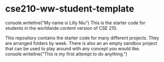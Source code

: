 # cse210-ww-student-template
console.writeline("My name is Lilly Niu")
This is the starter code for students in the worldwide content version of CSE 210.

This repository contains the starter code for many different projects. They are arranged folders by week. There is also an an empty sandbox project that can be used to play around with any concept you would like.
console.writeline("This is my first attempt to do anything.")